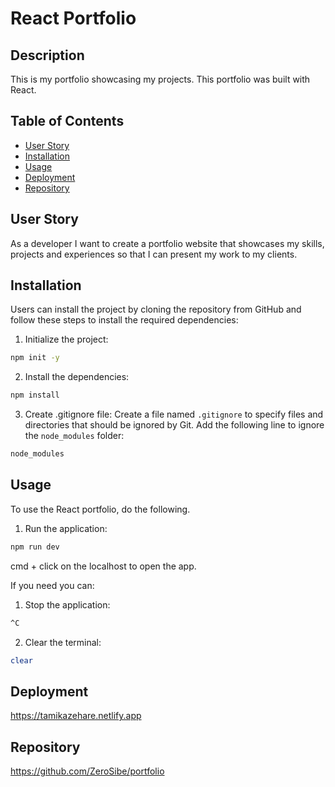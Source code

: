 # React Portfolio

## Description

This is my portfolio showcasing my projects.
This portfolio was built with React.

## Table of Contents

- [User Story](#user-story)
- [Installation](#installation)
- [Usage](#usage)
- [Deployment](#deployment)
- [Repository](#repository)

## User Story

As a developer I want to create a portfolio website that showcases my skills, projects and experiences so that I can present my work to my clients.

## Installation

Users can install the project by cloning the repository from GitHub and follow these steps to install the required dependencies:

1. Initialize the project:

```bash
npm init -y
```

2. Install the dependencies:

```bash
npm install
```

3. Create .gitignore file:
   Create a file named `.gitignore` to specify files and directories that should be ignored by Git. Add the following line to ignore the `node_modules` folder:

```bash
node_modules
```

## Usage

To use the React portfolio, do the following.

1. Run the application:

```bash
npm run dev
```

cmd + click on the localhost to open the app.

If you need you can:

1. Stop the application:

```bash
^C
```

2. Clear the terminal:

```bash
clear
```

## Deployment

https://tamikazehare.netlify.app

## Repository

https://github.com/ZeroSibe/portfolio
